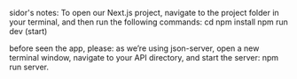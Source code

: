 
sidor's notes:
To open our Next.js project, navigate to the project folder in your terminal, and then run the following commands:
cd
npm install
npm run dev (start)

 before seen  the app, please: as we’re using json-server, open a new terminal window, navigate to your API directory, and start the server:
npm run server. 

